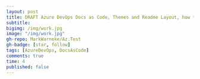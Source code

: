 ```yaml
---
layout: post
title: DRAFT Azure DevOps Docs as Code, Themes and Readme Layout, how to create a good README for the repository
subtitle:
bigimg: /img/work.jpg
image: "/img/work.jpg"
gh-repo: MarkWarneke/Az.Test
gh-badge: [star, follow]
tags: [AzureDevOps, DocsAsCode]
comments: true
time: 4
published: false
---
```

